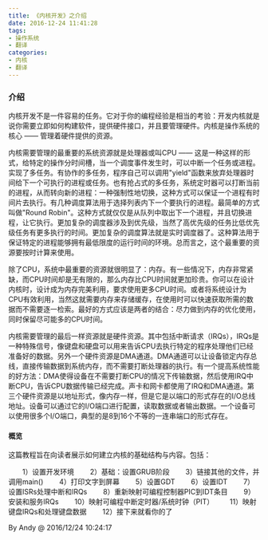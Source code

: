 ```yaml
---
title: 《内核开发》之介绍
date: 2016-12-24 11:41:28
tags:
- 操作系统
- 翻译
categories:
- 内核
- 翻译
---
```


### 介绍 ###

内核开发不是一件容易的任务。它对于你的编程经验是相当的考验：开发内核就是说你需要立即如何构建软件，提供硬件接口，并且要管理硬件。内核是操作系统的核心 —— 管理着硬件提供的资源。

内核需要管理的最重要的系统资源就是处理器或叫CPU —— 这是一种这样的形式，给特定的操作分时间槽，当一个调度事件发生时，可以中断一个任务或进程。实现了多任务。有协作的多任务，程序自己可以调用"yield"函数来放弃处理器时间给下一个可执行的进程或任务。也有抢占式的多任务，系统定时器可以打断当前的进程，从而转向新的进程：一种强制性地切换，这种方式可以保证一个进程有时间片去执行。有几种调度算法用于选择列表内下一个要执行的进程。最简单的方式叫做"Round Robin"。这种方式就仅仅是从队列中取出下一个进程，并且切换进程，让它执行。更加复杂的调度器涉及到优先级，当然了高优先级的任务比低优先级任务有更多执行的时间。更加复杂的调度算法就是实时调度器了。这种算法用于保证特定的进程能够拥有最低限度的运行时间的环境。总而言之，这个最重要的资源要按时计算来使用。

除了CPU，系统中最重要的资源就很明显了：内存。有一些情况下，内存非常紧缺，而CPU时间却是无有限的，那么内存比CPU时间就更加珍贵。你可以在设计内核时，设计成为内存完美利用，要求使用更多CPU时间。或者将系统设计为CPU有效利用，当然这就需要内存来存储缓存，在使用时可以快速获取所需的数据而不需要逐一检索。最好的方式应该是两者的结合：尽力做到内存的优化使用，同时保留尽可能多的CPU时间。

内核需要管理的最后一样资源就是硬件资源。其中包括中断请求（IRQs），IRQs是一种特殊信号，像键盘和硬盘可以用来告诉CPU去执行特定的程序处理他们已经准备好的数据。另外一个硬件资源是DMA通道。DMA通道可以让设备锁定内存总线，直接传输数据到系统内存，而不需要打断处理器的执行。有一个提高系统性能的好方法：DMA使得设备在不需要打断CPU的情况下传输数据，然后使用IRQ中断CPU，告诉CPU数据传输已经完成。声卡和网卡都使用了IRQ和DMA通道。第三个硬件资源是以地址形式，像内存一样，但是它是以端口的形式存在的I/O总线地址。设备可以通过它的I/O端口进行配置，读取数据或者输出数据。一个设备可以使用很多个I/O端口，典型的是8到16个不等的一连串端口的形式存在。
<!-- more -->
#### 概览 ####

这篇教程旨在向读者展示如何建立内核的基础结构与内容。包括：

&emsp;&emsp;1）设置开发环境
&emsp;&emsp;2）基础：设置GRUB阶段
&emsp;&emsp;3）链接其他的文件，并调用main()
&emsp;&emsp;4）打印文字到屏幕
&emsp;&emsp;5）设置GDT
&emsp;&emsp;6）设置IDT
&emsp;&emsp;7）设置ISRs处理中断和IRQs
&emsp;&emsp;8）重新映射可编程控制器PIC到IDT条目
&emsp;&emsp;9）安装和服务IRQs
&emsp;&emsp;10）映射可编程中断定时器/系统时钟（PIT）
&emsp;&emsp;11）映射键盘IRQs和处理键盘数据
&emsp;&emsp;12）接下来就看你的了

By Andy @ 2016/12/24 10:24:17